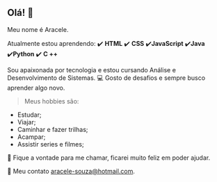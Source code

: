 ## Olá! 👋 

 Meu nome é Aracele.

Atualmente estou aprendendo:
✔️ **HTML**
✔️ **CSS**
✔️**JavaScript**
✔️**Java** 
✔️**Python**
✔️  **C ++**

Sou apaixonada por tecnologia e estou cursando Análise e Desenvolvimento de Sistemas. 💻
Gosto de desafios e sempre busco aprender algo novo.

> Meus hobbies são:

 - Estudar;
 - Viajar;
 - Caminhar e fazer trilhas;
 - Acampar;
  - Assistir series e filmes;

💬  Fique a vontade para me chamar, ficarei muito feliz em poder ajudar.

📧 Meu contato  [aracele-souza@hotmail.com](mailto:contato@strongreen.com).